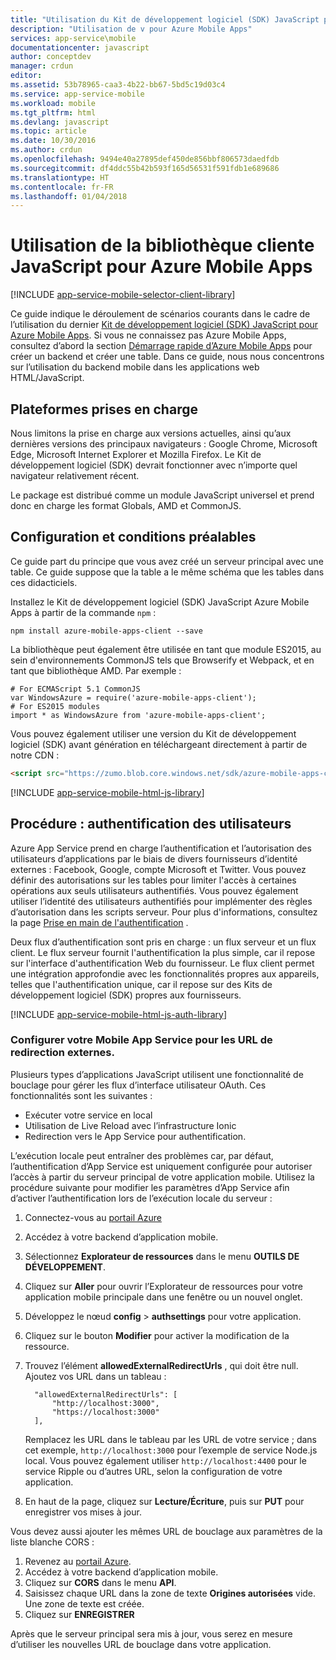 ```yaml
---
title: "Utilisation du Kit de développement logiciel (SDK) JavaScript pour Azure Mobile Apps"
description: "Utilisation de v pour Azure Mobile Apps"
services: app-service\mobile
documentationcenter: javascript
author: conceptdev
manager: crdun
editor: 
ms.assetid: 53b78965-caa3-4b22-bb67-5bd5c19d03c4
ms.service: app-service-mobile
ms.workload: mobile
ms.tgt_pltfrm: html
ms.devlang: javascript
ms.topic: article
ms.date: 10/30/2016
ms.author: crdun
ms.openlocfilehash: 9494e40a27895def450de856bbf806573daedfdb
ms.sourcegitcommit: df4ddc55b42b593f165d56531f591fdb1e689686
ms.translationtype: HT
ms.contentlocale: fr-FR
ms.lasthandoff: 01/04/2018
---
```

# <a name="how-to-use-the-javascript-client-library-for-azure-mobile-apps"></a>Utilisation de la bibliothèque cliente JavaScript pour Azure Mobile Apps
[!INCLUDE [app-service-mobile-selector-client-library](../../includes/app-service-mobile-selector-client-library.md)]

Ce guide indique le déroulement de scénarios courants dans le cadre de l’utilisation du dernier [Kit de développement logiciel (SDK) JavaScript pour Azure Mobile Apps]. Si vous ne connaissez pas Azure Mobile Apps, consultez d’abord la section [Démarrage rapide d’Azure Mobile Apps] pour créer un backend et créer une table. Dans ce guide, nous nous concentrons sur l’utilisation du backend mobile dans les applications web HTML/JavaScript.

## <a name="supported-platforms"></a>Plateformes prises en charge
Nous limitons la prise en charge aux versions actuelles, ainsi qu’aux dernières versions des principaux navigateurs : Google Chrome, Microsoft Edge, Microsoft Internet Explorer et Mozilla Firefox.  Le Kit de développement logiciel (SDK) devrait fonctionner avec n’importe quel navigateur relativement récent.

Le package est distribué comme un module JavaScript universel et prend donc en charge les format Globals, AMD et CommonJS.

## <a name="Setup"></a>Configuration et conditions préalables
Ce guide part du principe que vous avez créé un serveur principal avec une table. Ce guide suppose que la table a le même schéma que les tables dans ces didacticiels.

Installez le Kit de développement logiciel (SDK) JavaScript Azure Mobile Apps à partir de la commande `npm` :

```
npm install azure-mobile-apps-client --save
```

La bibliothèque peut également être utilisée en tant que module ES2015, au sein d'environnements CommonJS tels que Browserify et Webpack, et en tant que bibliothèque AMD.  Par exemple : 

```
# For ECMAScript 5.1 CommonJS
var WindowsAzure = require('azure-mobile-apps-client');
# For ES2015 modules
import * as WindowsAzure from 'azure-mobile-apps-client';
```

Vous pouvez également utiliser une version du Kit de développement logiciel (SDK) avant génération en téléchargeant directement à partir de notre CDN :

```html
<script src="https://zumo.blob.core.windows.net/sdk/azure-mobile-apps-client.min.js"></script>
```

[!INCLUDE [app-service-mobile-html-js-library](../../includes/app-service-mobile-html-js-library.md)]

## <a name="auth"></a>Procédure : authentification des utilisateurs
Azure App Service prend en charge l’authentification et l’autorisation des utilisateurs d’applications par le biais de divers fournisseurs d’identité externes : Facebook, Google, compte Microsoft et Twitter. Vous pouvez définir des autorisations sur les tables pour limiter l'accès à certaines opérations aux seuls utilisateurs authentifiés. Vous pouvez également utiliser l’identité des utilisateurs authentifiés pour implémenter des règles d’autorisation dans les scripts serveur. Pour plus d'informations, consultez la page [Prise en main de l'authentification] .

Deux flux d’authentification sont pris en charge : un flux serveur et un flux client.  Le flux serveur fournit l'authentification la plus simple, car il repose sur l'interface d'authentification Web du fournisseur. Le flux client permet une intégration approfondie avec les fonctionnalités propres aux appareils, telles que l'authentification unique, car il repose sur des Kits de développement logiciel (SDK) propres aux fournisseurs.

[!INCLUDE [app-service-mobile-html-js-auth-library](../../includes/app-service-mobile-html-js-auth-library.md)]

### <a name="configure-external-redirect-urls"></a>Configurer votre Mobile App Service pour les URL de redirection externes.
Plusieurs types d’applications JavaScript utilisent une fonctionnalité de bouclage pour gérer les flux d’interface utilisateur OAuth.  Ces fonctionnalités sont les suivantes :

* Exécuter votre service en local
* Utilisation de Live Reload avec l’infrastructure Ionic
* Redirection vers le App Service pour authentification.

L’exécution locale peut entraîner des problèmes car, par défaut, l’authentification d’App Service est uniquement configurée pour autoriser l’accès à partir du serveur principal de votre application mobile. Utilisez la procédure suivante pour modifier les paramètres d’App Service afin d’activer l’authentification lors de l’exécution locale du serveur :

1. Connectez-vous au [portail Azure]
2. Accédez à votre backend d’application mobile.
3. Sélectionnez **Explorateur de ressources** dans le menu **OUTILS DE DÉVELOPPEMENT**.
4. Cliquez sur **Aller** pour ouvrir l’Explorateur de ressources pour votre application mobile principale dans une fenêtre ou un nouvel onglet.
5. Développez le nœud **config** > **authsettings** pour votre application.
6. Cliquez sur le bouton **Modifier** pour activer la modification de la ressource.
7. Trouvez l’élément **allowedExternalRedirectUrls** , qui doit être null. Ajoutez vos URL dans un tableau :

         "allowedExternalRedirectUrls": [
             "http://localhost:3000",
             "https://localhost:3000"
         ],

    Remplacez les URL dans le tableau par les URL de votre service ; dans cet exemple, `http://localhost:3000` pour l’exemple de service Node.js local. Vous pouvez également utiliser `http://localhost:4400` pour le service Ripple ou d’autres URL, selon la configuration de votre application.
8. En haut de la page, cliquez sur **Lecture/Écriture**, puis sur **PUT** pour enregistrer vos mises à jour.

Vous devez aussi ajouter les mêmes URL de bouclage aux paramètres de la liste blanche CORS :

1. Revenez au [portail Azure].
2. Accédez à votre backend d’application mobile.
3. Cliquez sur **CORS** dans le menu **API**.
4. Saisissez chaque URL dans la zone de texte **Origines autorisées** vide.  Une zone de texte est créée.
5. Cliquez sur **ENREGISTRER**

Après que le serveur principal sera mis à jour, vous serez en mesure d’utiliser les nouvelles URL de bouclage dans votre application.

<!-- URLs. -->
[Démarrage rapide d’Azure Mobile Apps]: app-service-mobile-cordova-get-started.md
[Prise en main de l'authentification]: app-service-mobile-cordova-get-started-users.md
[Add authentication to your app]: app-service-mobile-cordova-get-started-users.md

[portail Azure]: https://portal.azure.com/
[Kit de développement logiciel (SDK) JavaScript pour Azure Mobile Apps]: https://www.npmjs.com/package/azure-mobile-apps-client
[Query object documentation]: https://msdn.microsoft.com/en-us/library/azure/jj613353.aspx
